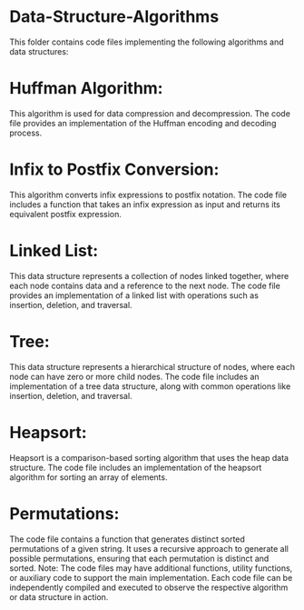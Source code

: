 # Data-Structure-Algorithms
This folder contains code files implementing the following algorithms and data structures:

# **Huffman Algorithm:**

This algorithm is used for data compression and decompression.
The code file provides an implementation of the Huffman encoding and decoding process.

# **Infix to Postfix Conversion:**

This algorithm converts infix expressions to postfix notation.
The code file includes a function that takes an infix expression as input and returns its equivalent postfix expression.

# **Linked List:**

This data structure represents a collection of nodes linked together, where each node contains data and a reference to the next node.
The code file provides an implementation of a linked list with operations such as insertion, deletion, and traversal.

# **Tree:**

This data structure represents a hierarchical structure of nodes, where each node can have zero or more child nodes.
The code file includes an implementation of a tree data structure, along with common operations like insertion, deletion, and traversal.

# **Heapsort:**

Heapsort is a comparison-based sorting algorithm that uses the heap data structure.
The code file includes an implementation of the heapsort algorithm for sorting an array of elements.

# **Permutations:**

The code file contains a function that generates distinct sorted permutations of a given string.
It uses a recursive approach to generate all possible permutations, ensuring that each permutation is distinct and sorted.
Note: The code files may have additional functions, utility functions, or auxiliary code to support the main implementation. Each code file can be independently compiled and executed to observe the respective algorithm or data structure in action.
